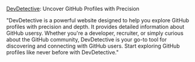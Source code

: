 [DevDetective](https://dev-detective-1bilq8ksm-deepali-1508.vercel.app/): Uncover GitHub Profiles with Precision

"DevDetective is a powerful website designed to help you explore GitHub profiles with precision and depth.
It provides detailed information about GitHub usersy. 
Whether you're a developer, recruiter, or simply curious about the GitHub community, DevDetective is your go-to tool for discovering and connecting with GitHub users. 
Start exploring GitHub profiles like never before with DevDetective."
